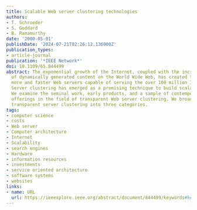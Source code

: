 ```yaml
---
title: Scalable Web server clustering technologies
authors:
- T. Schroeder
- S. Goddard
- B. Ramamurthy
date: '2000-05-01'
publishDate: '2024-07-21T02:26:12.136900Z'
publication_types:
- article-journal
publication: '*IEEE Network*'
doi: 10.1109/65.844499
abstract: The exponential growth of the Internet, coupled with the increasing popularity
  of dynamically generated content on the World Wide Web, has created the need for
  more and faster Web servers capable of serving the over 100 million Internet users.
  Server clustering has emerged as a promising technique to build scalable Web servers.
  We examine the seminal work, early products, and a sample of contemporary commercial
  offerings in the field of transparent Web server clustering. We broadly classify
  transparent server clustering into three categories.
tags:
- computer science
- costs
- Web server
- Computer architecture
- Internet
- Scalability
- search engines
- Hardware
- information resources
- investments
- service oriented architecture
- software systems
- websites
links:
- name: URL
  url: https://ieeexplore.ieee.org/abstract/document/844499/keywords#keywords
---
```

